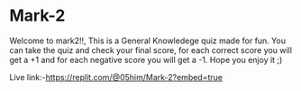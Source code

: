 # Mark-2
Welcome to mark2!!, This is a General Knowledege quiz made for fun.
You can take the quiz and check your final score, for each correct score you will get a +1  and for each negative score you will  get a -1.
Hope you enjoy it ;)

Live link:-https://replit.com/@05him/Mark-2?embed=true
